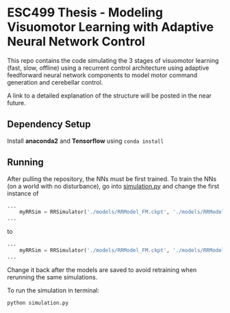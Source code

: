 # ESC499 Thesis - Modeling Visuomotor Learning with Adaptive Neural Network Control

This repo contains the code simulating the 3 stages of visuomotor learning (fast, slow, offline) using a recurrent control architecture using adaptive feedforward neural network components to model motor command generation and cerebellar control.

A link to a detailed explanation of the structure will be posted in the near future.

## Dependency Setup

Install **anaconda2** and **Tensorflow** using ```conda install```

## Running

After pulling the repository, the NNs must be first trained. To train the NNs (on a world with no disturbance), go into [simulation.py](simulation.py) and change the first instance of

```python
...
    myRRSim = RRSimulator('./models/RRModel_FM.ckpt', './models/RRModel_IM.ckpt', False, False)
...
```

to 

```python
...
    myRRSim = RRSimulator('./models/RRModel_FM.ckpt', './models/RRModel_IM.ckpt', True, True)
...
```

Change it back after the models are saved to avoid retraining when rerunning the same simulations.

To run the simulation in terminal:

```
python simulation.py
```